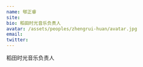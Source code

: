 ```yaml
---
name: 郇正睿
site: 
bio: 稻田时光音乐负责人
avatar: /assets/peoples/zhengrui-huan/avatar.jpg
email: 
twitter: 
---
```

稻田时光音乐负责人
